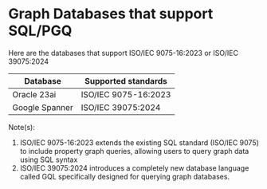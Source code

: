 # Graph Databases that support SQL/PGQ

Here are the databases that support ISO/IEC 9075-16:2023 or ISO/IEC 39075:2024

|Database|Supported standards|
|--------|-------------------|
|Oracle 23ai|ISO/IEC 9075-16:2023|
|Google Spanner|ISO/IEC 39075:2024|

Note(s):
1. ISO/IEC 9075-16:2023 extends the existing SQL standard (ISO/IEC 9075) to include property graph queries, allowing users to query graph data using SQL syntax
2. ISO/IEC 39075:2024 introduces a completely new database language called GQL specifically designed for querying graph databases.
